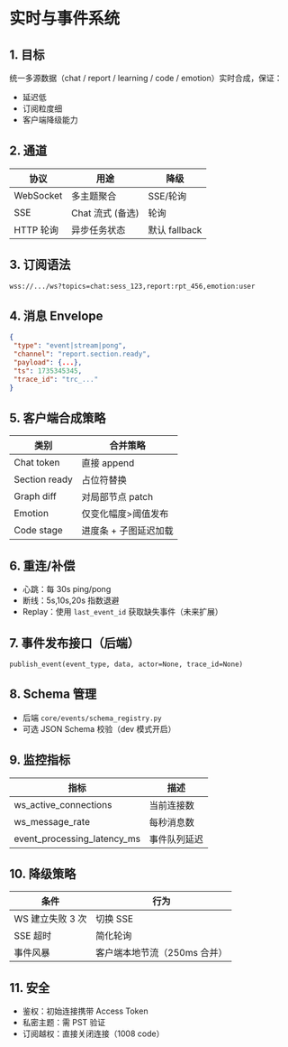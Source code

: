# 实时与事件系统

## 1. 目标

统一多源数据（chat / report / learning / code / emotion）实时合成，保证：

- 延迟低
- 订阅粒度细
- 客户端降级能力

## 2. 通道

| 协议 | 用途 | 降级 |
|------|------|------|
| WebSocket | 多主题聚合 | SSE/轮询 |
| SSE | Chat 流式 (备选) | 轮询 |
| HTTP 轮询 | 异步任务状态 | 默认 fallback |

## 3. 订阅语法

```
wss://.../ws?topics=chat:sess_123,report:rpt_456,emotion:user
```

## 4. 消息 Envelope

```json
{
 "type": "event|stream|pong",
 "channel": "report.section.ready",
 "payload": {...},
 "ts": 1735345345,
 "trace_id": "trc_..."
}
```

## 5. 客户端合成策略

| 类别 | 合并策略 |
|------|----------|
| Chat token | 直接 append |
| Section ready | 占位符替换 |
| Graph diff | 对局部节点 patch |
| Emotion | 仅变化幅度>阈值发布 |
| Code stage | 进度条 + 子图延迟加载 |

## 6. 重连/补偿

- 心跳：每 30s ping/pong
- 断线：5s,10s,20s 指数退避
- Replay：使用 `last_event_id` 获取缺失事件（未来扩展）

## 7. 事件发布接口（后端）

`publish_event(event_type, data, actor=None, trace_id=None)`

## 8. Schema 管理

- 后端 `core/events/schema_registry.py`
- 可选 JSON Schema 校验（dev 模式开启）

## 9. 监控指标

| 指标 | 描述 |
|------|------|
| ws_active_connections | 当前连接数 |
| ws_message_rate | 每秒消息数 |
| event_processing_latency_ms | 事件队列延迟 |

## 10. 降级策略

| 条件 | 行为 |
|------|------|
| WS 建立失败 3 次 | 切换 SSE |
| SSE 超时 | 简化轮询 |
| 事件风暴 | 客户端本地节流（250ms 合并） |

## 11. 安全

- 鉴权：初始连接携带 Access Token
- 私密主题：需 PST 验证
- 订阅越权：直接关闭连接（1008 code）
